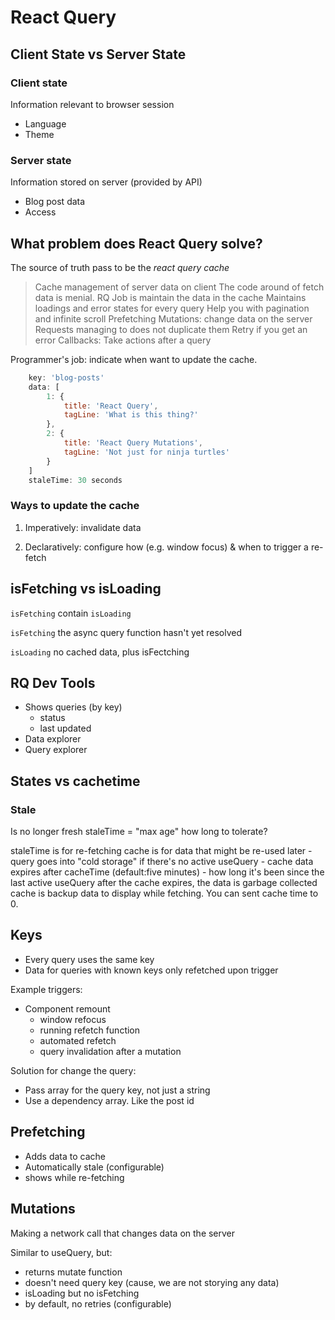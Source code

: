 # React Query

## Client State vs Server State

### Client state

Information relevant to browser session

- Language
- Theme

### Server state

Information stored on server (provided by API)

- Blog post data
- Access

## What problem does React Query solve?

The source of truth pass to be the _react query cache_

> Cache management of server data on client
> The code around of fetch data is menial.
> RQ Job is maintain the data in the cache
> Maintains loadings and error states for every query
> Help you with pagination and infinite scroll
> Prefetching
> Mutations: change data on the server
> Requests managing to does not duplicate them
> Retry if you get an error
> Callbacks: Take actions after a query

Programmer's job: indicate when want to update the cache.

```js
    key: 'blog-posts'
    data: [
        1: {
            title: 'React Query',
            tagLine: 'What is this thing?'
        },
        2: {
            title: 'React Query Mutations',
            tagLine: 'Not just for ninja turtles'
        }
    ]
    staleTime: 30 seconds
```

### Ways to update the cache

1. Imperatively: invalidate data

2. Declaratively: configure how (e.g. window focus) & when to trigger a re-fetch

## isFetching vs isLoading

`isFetching` contain `isLoading`

`isFetching`
the async query function hasn't yet resolved

`isLoading`
no cached data, plus isFectching

## RQ Dev Tools

- Shows queries (by key)
  - status
  - last updated
- Data explorer
- Query explorer

## States vs cachetime

### Stale

Is no longer fresh
staleTime = "max age"
how long to tolerate?

staleTime is for re-fetching
cache is for data that might be re-used later - query goes into "cold storage" if there's no active useQuery - cache data expires after cacheTime (default:five minutes) - how long it's been since the last active useQuery
after the cache expires, the data is garbage collected
cache is backup data to display while fetching. You can sent cache time to 0.

## Keys

- Every query uses the same key
- Data for queries with known keys only refetched upon trigger

Example triggers:

- Component remount
  - window refocus
  - running refetch function
  - automated refetch
  - query invalidation after a mutation

Solution for change the query:

- Pass array for the query key, not just a string
- Use a dependency array. Like the post id

## Prefetching

- Adds data to cache
- Automatically stale (configurable)
- shows while re-fetching

## Mutations

Making a network call that changes data on the server

Similar to useQuery, but:

- returns mutate function
- doesn't need query key (cause, we are not storying any data)
- isLoading but no isFetching
- by default, no retries (configurable)
